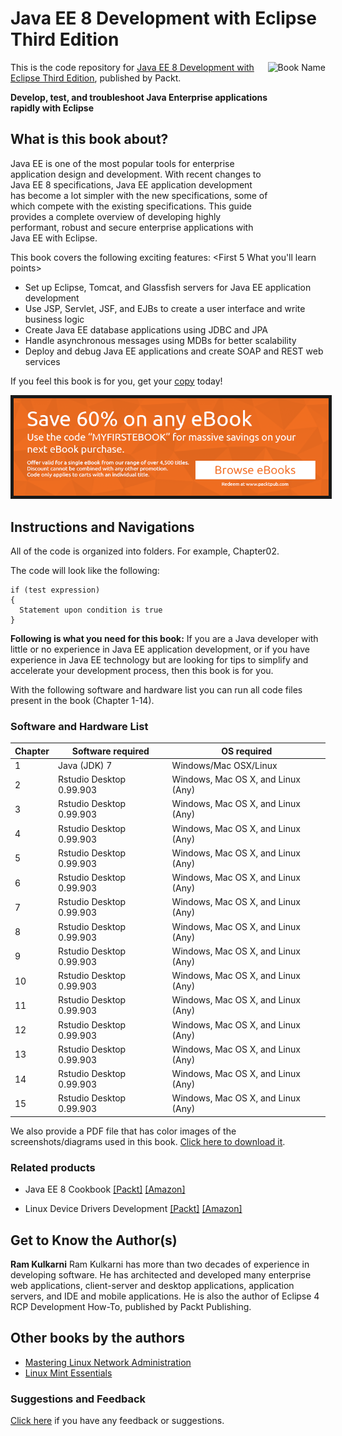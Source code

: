 # Java EE 8 Development with Eclipse Third Edition

<a href="https://www.packtpub.com/application-development/java-ee-development-eclipse-second-edition?utm_source=github&utm_medium=repository&utm_campaign=9781785285349"><img src="Cover Image URL of the Book" alt="Book Name" height="256px" align="right"></a>

This is the code repository for [Java EE 8 Development with Eclipse Third Edition](https://www.packtpub.com/application-development/java-ee-development-eclipse-second-edition?utm_source=github&utm_medium=repository&utm_campaign=9781785285349"), published by Packt.

**Develop, test, and troubleshoot Java Enterprise applications rapidly with Eclipse**

## What is this book about?
Java EE is one of the most popular tools for enterprise application design and development. With recent changes to Java EE 8 specifications, Java EE application development has become a lot simpler with the new specifications, some of which compete with the existing specifications. This guide provides a complete overview of developing highly performant, robust and secure enterprise applications with Java EE with Eclipse.

This book covers the following exciting features: <First 5 What you'll learn points>
* Set up Eclipse, Tomcat, and Glassfish servers for Java EE application development
* Use JSP, Servlet, JSF, and EJBs to create a user interface and write business logic
* Create Java EE database applications using JDBC and JPA
* Handle asynchronous messages using MDBs for better scalability
* Deploy and debug Java EE applications and create SOAP and REST web services

If you feel this book is for you, get your [copy](https://www.amazon.com/dp/1788833775) today!

<a href="https://www.packtpub.com/?utm_source=github&utm_medium=banner&utm_campaign=GitHubBanner"><img src="https://raw.githubusercontent.com/PacktPublishing/GitHub/master/GitHub.png" 
alt="https://www.packtpub.com/" border="5" /></a>


## Instructions and Navigations
All of the code is organized into folders. For example, Chapter02.

The code will look like the following:
```
if (test expression)
{
  Statement upon condition is true
}
```

**Following is what you need for this book:**
If you are a Java developer with little or no experience in Java EE application development, or if you have experience in Java EE technology but are looking for tips to simplify and accelerate your development process, then this book is for you.

With the following software and hardware list you can run all code files present in the book (Chapter 1-14).

### Software and Hardware List

| Chapter  | Software required                   | OS required                        |
| -------- | ------------------------------------| -----------------------------------|
| 1        | Java (JDK) 7                        | Windows/Mac OSX/Linux              |
| 2        | Rstudio Desktop 0.99.903            | Windows, Mac OS X, and Linux (Any) |
| 3        | Rstudio Desktop 0.99.903            | Windows, Mac OS X, and Linux (Any) |
| 4        | Rstudio Desktop 0.99.903            | Windows, Mac OS X, and Linux (Any) |
| 5        | Rstudio Desktop 0.99.903            | Windows, Mac OS X, and Linux (Any) |
| 6        | Rstudio Desktop 0.99.903            | Windows, Mac OS X, and Linux (Any) |
| 7        | Rstudio Desktop 0.99.903            | Windows, Mac OS X, and Linux (Any) |
| 8        | Rstudio Desktop 0.99.903            | Windows, Mac OS X, and Linux (Any) |
| 9        | Rstudio Desktop 0.99.903            | Windows, Mac OS X, and Linux (Any) |
| 10        | Rstudio Desktop 0.99.903            | Windows, Mac OS X, and Linux (Any) |
| 11        | Rstudio Desktop 0.99.903            | Windows, Mac OS X, and Linux (Any) |
| 12        | Rstudio Desktop 0.99.903            | Windows, Mac OS X, and Linux (Any) |
| 13        | Rstudio Desktop 0.99.903            | Windows, Mac OS X, and Linux (Any) |
| 14        | Rstudio Desktop 0.99.903            | Windows, Mac OS X, and Linux (Any) |
| 15        | Rstudio Desktop 0.99.903            | Windows, Mac OS X, and Linux (Any) |


We also provide a PDF file that has color images of the screenshots/diagrams used in this book. [Click here to download it](https://www.packtpub.com/sites/default/files/downloads/JavaEE8DevelopmentwithEclipseThirdEdition_ColorImages.pdf).

### Related products <Paste books from the Other books you may enjoy section>
* Java EE 8 Cookbook [[Packt]](https://www.packtpub.com/application-development/java-ee-8-cookbook?utm_source=github&utm_medium=repository&utm_campaign=9781788293037) [[Amazon]](https://www.amazon.com/dp/1788293037)

* Linux Device Drivers Development [[Packt]](https://www.packtpub.com/networking-and-servers/linux-device-drivers-development?utm_source=github&utm_medium=repository&utm_campaign=9781785280009) [[Amazon]](https://www.amazon.com/dp/1788293770)

## Get to Know the Author(s)
**Ram Kulkarni**
Ram Kulkarni has more than two decades of experience in developing software. He has architected and developed many enterprise web applications, client-server and desktop applications, application servers, and IDE and mobile applications. He is also the author of Eclipse 4 RCP Development How-To, published by Packt Publishing.


## Other books by the authors
* [Mastering Linux Network Administration](https://www.packtpub.com/networking-and-servers/mastering-linux-network-administration?utm_source=github&utm_medium=repository&utm_campaign=9781784399597)
* [Linux Mint Essentials](https://www.packtpub.com/networking-and-servers/linux-mint-essentials?utm_source=github&utm_medium=repository&utm_campaign=9781782168157)

### Suggestions and Feedback
[Click here](https://docs.google.com/forms/d/e/1FAIpQLSdy7dATC6QmEL81FIUuymZ0Wy9vH1jHkvpY57OiMeKGqib_Ow/viewform) if you have any feedback or suggestions.

